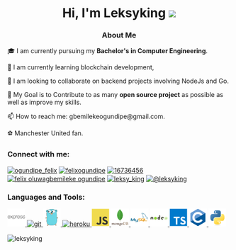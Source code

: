 <h1 align="center">Hi, I'm Leksyking <img src="https://github.com/TheDudeThatCode/TheDudeThatCode/blob/master/Assets/Hi.gif" width="29px"></h1>
<h3 align="center">About Me</h3>
    <p> 🎓 I am currently pursuing my <strong>Bachelor's in Computer Engineering</strong>.</p>
    <p> 🌱 I am currently learning blockchain development, </p>
    <p> 💞️ I am looking to collaborate on backend projects involving NodeJs and Go.</p>
    <p> 🎯 My Goal is to Contribute to as many <strong>open source project</strong> as possible as well as improve my skills.</p>
    <p> 📫 How to reach me: gbemilekeogundipe@gmail.com.  </p>
    <p> ⚽ Manchester United fan.

<h3 align="left">Connect with me:</h3>
<p align="left">
<a href="https://twitter.com/ogundipe_felix" target="blank"><img align="center" src="https://raw.githubusercontent.com/rahuldkjain/github-profile-readme-generator/master/src/images/icons/Social/twitter.svg" alt="ogundipe_felix" height="30" width="40" /></a>
<a href="https://linkedin.com/in/felixogundipe" target="blank"><img align="center" src="https://raw.githubusercontent.com/rahuldkjain/github-profile-readme-generator/master/src/images/icons/Social/linked-in-alt.svg" alt="felixogundipe" height="30" width="40" /></a>
<a href="https://stackoverflow.com/users/16736456" target="blank"><img align="center" src="https://raw.githubusercontent.com/rahuldkjain/github-profile-readme-generator/master/src/images/icons/Social/stack-overflow.svg" alt="16736456" height="30" width="40" /></a>
<a href="https://fb.com/felix oluwagbemileke ogundipe" target="blank"><img align="center" src="https://raw.githubusercontent.com/rahuldkjain/github-profile-readme-generator/master/src/images/icons/Social/facebook.svg" alt="felix oluwagbemileke ogundipe" height="30" width="40" /></a>
<a href="https://instagram.com/leksy_king" target="blank"><img align="center" src="https://raw.githubusercontent.com/rahuldkjain/github-profile-readme-generator/master/src/images/icons/Social/instagram.svg" alt="leksy_king" height="30" width="40" /></a>
<a href="https://hashnode.com/@leksyking" target="blank"><img align="center" src="https://raw.githubusercontent.com/rahuldkjain/github-profile-readme-generator/master/src/images/icons/Social/hashnode.svg" alt="@leksyking" height="30" width="40" /></a>
</p>
<h3 align="left">Languages and Tools:</h3>
<p align="left"> <a href="https://expressjs.com" target="_blank" rel="noreferrer"> <img src="https://raw.githubusercontent.com/devicons/devicon/master/icons/express/express-original-wordmark.svg" alt="express" width="40" height="40"/> </a> <a href="https://git-scm.com/" target="_blank" rel="noreferrer"> <img src="https://www.vectorlogo.zone/logos/git-scm/git-scm-icon.svg" alt="git" width="40" height="40"/> </a> <a href="https://golang.org" target="_blank" rel="noreferrer"> <img src="https://raw.githubusercontent.com/devicons/devicon/master/icons/go/go-original.svg" alt="go" width="40" height="40"/> </a> <a href="https://heroku.com" target="_blank" rel="noreferrer"> <img src="https://www.vectorlogo.zone/logos/heroku/heroku-icon.svg" alt="heroku" width="40" height="40"/> </a> <a href="https://developer.mozilla.org/en-US/docs/Web/JavaScript" target="_blank" rel="noreferrer"> <img src="https://raw.githubusercontent.com/devicons/devicon/master/icons/javascript/javascript-original.svg" alt="javascript" width="40" height="40"/> </a> <a href="https://www.mongodb.com/" target="_blank" rel="noreferrer"> <img src="https://raw.githubusercontent.com/devicons/devicon/master/icons/mongodb/mongodb-original-wordmark.svg" alt="mongodb" width="40" height="40"/> <a href="https://www.mysql.com" target="_blank" rel="noreferrer"> <img src="https://raw.githubusercontent.com/devicons/devicon/master/icons/mysql/mysql-original-wordmark.svg" alt="express" width="40" height="40"/> </a> <a href="https://nodejs.org" target="_blank" rel="noreferrer"> <img src="https://raw.githubusercontent.com/devicons/devicon/master/icons/nodejs/nodejs-original-wordmark.svg" alt="nodejs" width="40" height="40"/> </a> 
<a href="https://www.typescriptlang.org" target="_blank" rel="noreferrer"> <img src="https://raw.githubusercontent.com/devicons/devicon/master/icons/typescript/typescript-original.svg" alt="typescript" width="40" height="40"/> </a>
    <a href="https://en.wikipedia.org/wiki/C_(programming_language)" target="_blank" rel="noreferrer"> <img src="https://raw.githubusercontent.com/devicons/devicon/master/icons/c/c-original.svg" alt="go" width="40" height="40"/> </a>
    <a href="https://www.python.org" target="_blank" rel="noreferrer"> <img src="https://raw.githubusercontent.com/devicons/devicon/master/icons/python/python-original.svg" alt="go" width="40" height="40"/> </a></p>

<p><img align="center" src="https://github-readme-stats.vercel.app/api/top-langs?username=leksyking&show_icons=true&locale=en&layout=compact" alt="leksyking" /></p>

<!-- <p><img align="center" src="https://github-readme-streak-stats.herokuapp.com/?user=leksyking&" alt="leksyking" /></p> -->

<!-- <p align="center">
<img width="40%" src="https://github-readme-stats.vercel.app/api/top-langs?username=#your-username&show_icons=true&theme=dracula&title_color=ff8000&text_color=ffffff&bg_color=6a6a6a&locale=en&layout=compact&hide_border=true" alt="#your-username" /> 
<img width="48%" src="https://github-readme-stats.vercel.app/api?username=#your-username&show_icons=true&theme=dracula&title_color=ff8000&text_color=ffffff&bg_color=6a6a6a&locale=en&hide_border=true" alt="#your-username" />
<img width="48%" src="https://github-readme-streak-stats.herokuapp.com/?user=#your-username&theme=highcontrast&hide_border=true" alt="#your-username" />
</p>
# replace username with your own or change theme
![GitHub Activity Graph](https://activity-graph.herokuapp.com/graph?username=#your-username&theme=dracula&hide_border=true)
-->
<!---
leksyking/leksyking is a ✨ special ✨ repository because its `README.md` (this file) appears on your GitHub profile.
You can click the Preview link to take a look at your changes.
--->
